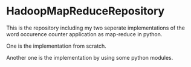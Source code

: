 # HadoopMapReduceRepository
This is the repository including my two seperate implementations of the word occurence counter application as map-reduce in python.

One is the implementation from scratch.

Another one is the implementation by using some python modules.
